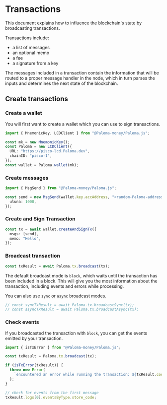 # Transactions

This document explains how to influence the blockchain's state by broadcasting transactions.

Transactions include:

- a list of messages
- an optional memo
- a fee
- a signature from a key

The messages included in a transaction contain the information that will be routed to a proper message handler in the node, which in turn parses the inputs and determines the next state of the blockchain.

## Create transactions

### Create a wallet

You will first want to create a wallet which you can use to sign transactions.

```ts
import { MnemonicKey, LCDClient } from "@Paloma-money/Paloma.js";

const mk = new MnemonicKey();
const Paloma = new LCDClient({
  URL: "https://pisco-lcd.Paloma.dev",
  chainID: "pisco-1",
});
const wallet = Paloma.wallet(mk);
```

### Create messages

```ts
import { MsgSend } from "@Paloma-money/Paloma.js";

const send = new MsgSend(wallet.key.accAddress, "<random-Paloma-address>", {
  uluna: 1000,
});
```

### Create and Sign Transaction

```ts
const tx = await wallet.createAndSignTx({
  msgs: [send],
  memo: "Hello",
});
```

### Broadcast transaction

```ts
const txResult = await Paloma.tx.broadcast(tx);
```

The default broadcast mode is `block`, which waits until the transaction has been included in a block. This will give you the most information about the transaction, including events and errors while processing.

You can also use `sync` or `async` broadcast modes.

```ts
// const syncTxResult = await Paloma.tx.broadcastSync(tx);
// const asyncTxResult = await Paloma.tx.broadcastAsync(tx);
```

### Check events

If you broadcasted the transaction with `block`, you can get the events emitted by your transaction.

```ts
import { isTxError } from "@Paloma-money/Paloma.js";

const txResult = Paloma.tx.broadcast(tx);

if (isTxError(txResult)) {
  throw new Error(
    `encountered an error while running the transaction: ${txResult.code} ${txResult.codespace}`
  );
}

// check for events from the first message
txResult.logs[0].eventsByType.store_code;
```
